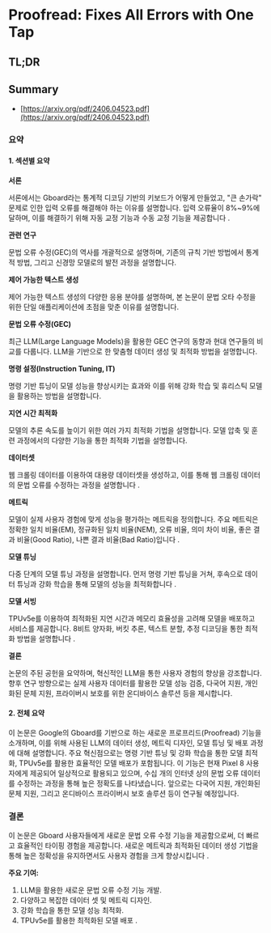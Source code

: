 # Proofread: Fixes All Errors with One Tap
## TL;DR
## Summary
- [https://arxiv.org/pdf/2406.04523.pdf](https://arxiv.org/pdf/2406.04523.pdf)

### 요약

#### 1. 섹션별 요약

**서론**

서론에서는 Gboard라는 통계적 디코딩 기반의 키보드가 어떻게 만들었고, "큰 손가락" 문제로 인한 입력 오류를 해결해야 하는 이유를 설명합니다. 입력 오류율이 8%~9%에 달하며, 이를 해결하기 위해 자동 교정 기능과 수동 교정 기능을 제공합니다  . 

**관련 연구**

문법 오류 수정(GEC)의 역사를 개괄적으로 설명하며, 기존의 규칙 기반 방법에서 통계적 방법, 그리고 신경망 모델로의 발전 과정을 설명합니다. 

**제어 가능한 텍스트 생성**

제어 가능한 텍스트 생성의 다양한 응용 분야를 설명하며, 본 논문이 문법 오타 수정을 위한 단일 애플리케이션에 초점을 맞춘 이유를 설명합니다. 

**문법 오류 수정(GEC)**

최근 LLM(Large Language Models)을 활용한 GEC 연구의 동향과 현대 연구들의 비교를 다룹니다. LLM을 기반으로 한 맞춤형 데이터 생성 및 최적화 방법을 설명합니다.

**명령 설정(Instruction Tuning, IT)**

명령 기반 튜닝이 모델 성능을 향상시키는 효과와 이를 위해 강화 학습 및 휴리스틱 모델을 활용하는 방법을 설명합니다.

**지연 시간 최적화**

모델의 추론 속도를 높이기 위한 여러 가지 최적화 기법을 설명합니다. 모델 압축 및 훈련 과정에서의 다양한 기능을 통한 최적화 기법을 설명합니다.

**데이터셋**

웹 크롤링 데이터를 이용하여 대용량 데이터셋을 생성하고, 이를 통해 웹 크롤링 데이터의 문법 오류를 수정하는 과정을 설명합니다 .

**메트릭**

모델이 실제 사용자 경험에 맞게 성능을 평가하는 메트릭을 정의합니다. 주요 메트릭은 정확한 일치 비율(EM), 정규화된 일치 비율(NEM), 오류 비율, 의미 차이 비율, 좋은 결과 비율(Good Ratio), 나쁜 결과 비율(Bad Ratio)입니다 .

**모델 튜닝**

다중 단계의 모델 튜닝 과정을 설명합니다. 먼저 명령 기반 튜닝을 거쳐, 후속으로 데이터 튜닝과 강화 학습을 통해 모델의 성능을 최적화합니다 .

**모델 서빙**

TPUv5e를 이용하여 최적화된 지연 시간과 메모리 효율성을 고려해 모델을 배포하고 서비스를 제공합니다. 8비트 양자화, 버킷 추론, 텍스트 분할, 추정 디코딩을 통한 최적화 방법을 설명합니다 .

**결론**

논문의 주된 공헌을 요약하며, 혁신적인 LLM을 통한 사용자 경험의 향상을 강조합니다. 향후 연구 방향으로는 실제 사용자 데이터를 활용한 모델 성능 검증, 다국어 지원, 개인화된 문체 지원, 프라이버시 보호를 위한 온디바이스 솔루션 등을 제시합니다.

#### 2. 전체 요약

이 논문은 Google의 Gboard를 기반으로 하는 새로운 프로프리드(Proofread) 기능을 소개하며, 이를 위해 사용된 LLM의 데이터 생성, 메트릭 디자인, 모델 튜닝 및 배포 과정에 대해 설명합니다. 주요 혁신점으로는 명령 기반 튜닝 및 강화 학습을 통한 모델 최적화, TPUv5e를 활용한 효율적인 모델 배포가 포함됩니다. 이 기능은 현재 Pixel 8 사용자에게 제공되어 일상적으로 활용되고 있으며, 수십 개의 인터넷 상의 문법 오류 데이터를 수정하는 과정을 통해 높은 정확도를 나타냈습니다. 앞으로는 다국어 지원, 개인화된 문체 지원, 그리고 온디바이스 프라이버시 보호 솔루션 등이 연구될 예정입니다.

### 결론

이 논문은 Gboard 사용자들에게 새로운 문법 오류 수정 기능을 제공함으로써, 더 빠르고 효율적인 타이핑 경험을 제공합니다. 새로운 메트릭과 최적화된 데이터 생성 기법을 통해 높은 정확성을 유지하면서도 사용자 경험을 크게 향상시킵니다 .

**주요 기여:**
1. LLM을 활용한 새로운 문법 오류 수정 기능 개발.
2. 다양하고 복잡한 데이터 셋 및 메트릭 디자인.
3. 강화 학습을 통한 모델 성능 최적화.
4. TPUv5e를 활용한 최적화된 모델 배포   .